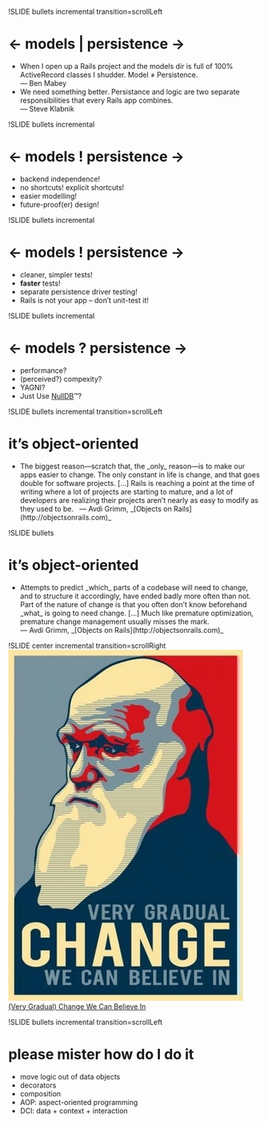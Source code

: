 !SLIDE bullets incremental transition=scrollLeft
# ← models | persistence →
* <div class='quote synced'>When I open up a Rails project and the models dir is full of 100% ActiveRecord classes I shudder. Model ≠ Persistence.<br />— Ben Mabey</div>
* <div class='quote synced'>We need something better. Persistance and logic are two separate responsibilities that every Rails app combines.<br />— Steve Klabnik</div>

!SLIDE bullets incremental
# ← models ! persistence →
* backend independence!
* no shortcuts! explicit shortcuts!
* easier modelling!
* future-proof(er) design!

!SLIDE bullets incremental
# ← models ! persistence →
* cleaner, simpler tests!
* **faster** tests!
* separate persistence driver testing!
* Rails is not your app – don’t unit-test it!

!SLIDE bullets incremental
# ← models ? persistence →
* performance?
* (perceived?) compexity?
* YAGNI?
* Just Use [NullDB](https://github.com/nulldb/nulldb)™?

!SLIDE bullets incremental transition=scrollLeft
# it’s object-oriented
* <div class='quote'>The biggest reason—scratch that, the _only_ reason—is to make our apps easier to change. The only constant in life is change, and that goes double for software projects. […] Rails is reaching a point at the time of writing where a lot of projects are starting to mature, and a lot of developers are realizing their projects aren’t nearly as easy to modify as they used to be.   — Avdi Grimm, _[Objects on Rails](http://objectsonrails.com)_</div>

!SLIDE bullets
# it’s object-oriented
* <div class='quote'>Attempts to predict _which_ parts of a codebase will need to change, and to structure it accordingly, have ended badly more often than not. Part of the nature of change is that you often don’t know beforehand _what_ is going to need change. […] Much like premature optimization, premature change management usually misses the mark.<br />— Avdi Grimm, _[Objects on Rails](http://objectsonrails.com)_</div>

!SLIDE center incremental transition=scrollRight
![change](change.jpg)
[(Very Gradual) Change We Can Believe In](http://ncse.com/rncse/29/6/very-gradual-change-we-can-believe)

!SLIDE bullets incremental transition=scrollLeft
# please mister how do I do it
* move logic out of data objects
* decorators
* composition
* AOP: aspect-oriented programming
* DCI: data + context + interaction
